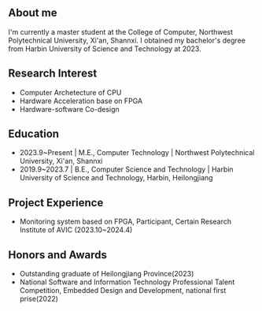 ## About me

I'm currently a master student at the College of Computer, Northwest Polytechnical University, Xi'an, Shannxi. I obtained my bachelor's degree from Harbin University of Science and Technology at 2023.

## Research Interest

* Computer Archetecture of CPU
* Hardware Acceleration base on FPGA
* Hardware-software Co-design

## Education

* 2023.9~Present | M.E., Computer Technology | Northwest Polytechnical University, Xi'an, Shannxi
* 2019.9~2023.7 | B.E., Computer Science and Technology | Harbin University of Science and Technology, Harbin, Heilongjiang

## Project Experience

* Monitoring system based on FPGA, Participant, Certain Research Institute of AVIC (2023.10~2024.4)

## Honors and Awards

* Outstanding graduate of Heilongjiang Province(2023)
* National Software and Information Technology Professional Talent Competition, Embedded Design and Development, national first prise(2022)
